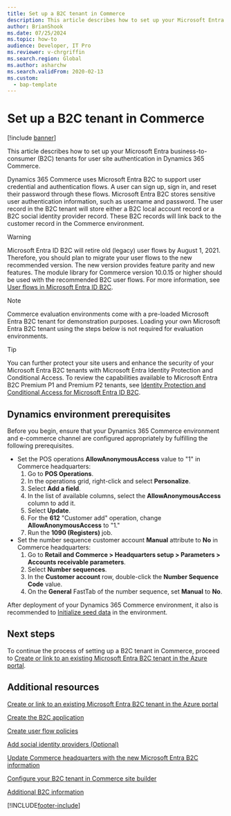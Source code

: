 ```yaml
---
title: Set up a B2C tenant in Commerce
description: This article describes how to set up your Microsoft Entra business-to-consumer (B2C) tenants for user site authentication in Microsoft Dynamics 365 Commerce.
author: BrianShook
ms.date: 07/25/2024
ms.topic: how-to
audience: Developer, IT Pro
ms.reviewer: v-chrgriffin
ms.search.region: Global
ms.author: asharchw
ms.search.validFrom: 2020-02-13
ms.custom: 
  - bap-template
---
```


# Set up a B2C tenant in Commerce

[!include [banner](../includes/banner.md)]

This article describes how to set up your Microsoft Entra business-to-consumer (B2C) tenants for user site authentication in Dynamics 365 Commerce.

Dynamics 365 Commerce uses Microsoft Entra B2C to support user credential and authentication flows. A user can sign up, sign in, and reset their password through these flows. Microsoft Entra B2C stores sensitive user authentication information, such as username and password. The user record in the B2C tenant will store either a B2C local account record or a B2C social identity provider record. These B2C records will link back to the customer record in the Commerce environment.

> [!WARNING] 
> Microsoft Entra ID B2C will retire old (legacy) user flows by August 1, 2021. Therefore, you should plan to migrate your user flows to the new recommended version. The new version provides feature parity and new features. The module library for Commerce version 10.0.15 or higher should be used with the recommended B2C user flows. For more information, see [User flows in Microsoft Entra ID B2C](/azure/active-directory-b2c/user-flow-overview).
 
 > [!NOTE]
 > Commerce evaluation environments come with a pre-loaded Microsoft Entra B2C tenant for demonstration purposes. Loading your own Microsoft Entra B2C tenant using the steps below is not required for evaluation environments.

> [!TIP]
> You can further protect your site users and enhance the security of your Microsoft Entra B2C tenants with Microsoft Entra Identity Protection and Conditional Access. To review the capabilities available to Microsoft Entra B2C Premium P1 and Premium P2 tenants, see [Identity Protection and Conditional Access for Microsoft Entra ID B2C](/azure/active-directory-b2c/conditional-access-identity-protection-overview).

## Dynamics environment prerequisites

Before you begin, ensure that your Dynamics 365 Commerce environment and e-commerce channel are configured appropriately by fulfilling the following prerequisites.

- Set the POS operations **AllowAnonymousAccess** value to "1" in Commerce headquarters:
    1. Go to **POS Operations**.
    1. In the operations grid, right-click and select **Personalize**.
    1. Select **Add a field**.
    1. In the list of available columns, select the **AllowAnonymousAccess** column to add it.
    1. Select **Update**.
    1. For the **612** "Customer add" operation, change **AllowAnonymousAccess** to "1."
    1. Run the **1090 (Registers)** job.
- Set the number sequence customer account **Manual** attribute to **No** in Commerce headquarters:
    1. Go to **Retail and Commerce \> Headquarters setup \> Parameters \> Accounts receivable parameters**.
    1. Select **Number sequences**.
    1. In the **Customer account** row, double-click the **Number Sequence Code** value.
    1. On the **General** FastTab of the number sequence, set **Manual** to **No**.

After deployment of your Dynamics 365 Commerce environment, it also is recommended to [Initialize seed data](../enable-configure-retail-functionality.md) in the environment.

## Next steps

To continue the process of setting up a B2C tenant in Commerce, proceed to [Create or link to an existing Microsoft Entra B2C tenant in the Azure portal](create-link-aad-b2c-tenant.md).

## Additional resources

[Create or link to an existing Microsoft Entra B2C tenant in the Azure portal](create-link-aad-b2c-tenant.md)

[Create the B2C application](create-b2c-app.md)

[Create user flow policies](create-user-flow-policies.md)

[Add social identity providers (Optional)](add-social-identity-providers.md)

[Update Commerce headquarters with the new Microsoft Entra B2C information](update-hq-aad-b2c-info.md)

[Configure your B2C tenant in Commerce site builder](config-b2c-tenant-site-builder.md)

[Additional B2C information](additional-b2c-info.md)


[!INCLUDE[footer-include](../../includes/footer-banner.md)]
